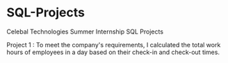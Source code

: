 # SQL-Projects
Celebal Technologies Summer Internship SQL Projects

Project 1 : To meet the company's requirements, I calculated the total work hours of employees in a day based on their check-in and check-out times.
